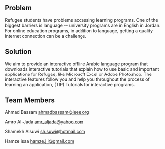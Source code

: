 ## Problem

Refugee students have problems accessing learning programs. One of the biggest barriers is language -- university programs are in English in Jordan.  For online education programs, in addition to language, getting a quality internet connection can be a challenge.

## Solution

We aim to provide an interactive offline Arabic language program that downloads interactive tutorials that explain how to use basic and important applications for Refugee, like Microsoft Excel or Adobe Photoshop. The interactive features follow you and help you throughout the process of learning an application, (TIP) Tutorials for interactive programs. 

## Team Members
Ahmad Bassam <ahmadbassam@ieee.org>

Amro Al-Jada <amr_aljada@yahoo.com>

Shamekh Alsuwi <sh.suwi@hotmail.com>

Hamze isaa  <hamze.j.i@gmail.com>


